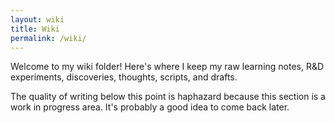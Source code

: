 ```yaml
---
layout: wiki
title: Wiki
permalink: /wiki/
---
```

Welcome to my wiki folder! Here's where I keep my raw learning notes, R&D experiments, discoveries, thoughts, scripts, and drafts.

The quality of writing below this point is haphazard because this section is a work in progress area. It's probably a good idea to come back later.

